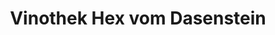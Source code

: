 ---
title: "Vinothek Hex vom Dasenstein"
url: /kappelrodeck/vinothek-hex-vom-dasenstein/
shop: Wein
---